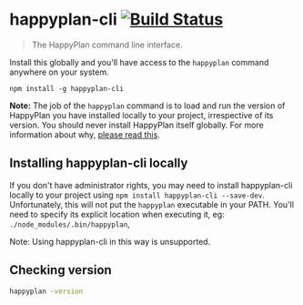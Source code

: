 # happyplan-cli [![Build Status](https://secure.travis-ci.org/happyplan/happyplan-cli.png?branch=master)](http://travis-ci.org/happyplan/happyplan-cli)
> The HappyPlan command line interface.

Install this globally and you'll have access to the `happyplan` command anywhere on your system.

```shell
npm install -g happyplan-cli
```

**Note:** The job of the `happyplan` command is to load and run the version of HappyPlan you have installed locally to your project, irrespective of its version. You should never install HappyPlan itself globally.  For more information about why, [please read this](http://blog.nodejs.org/2011/03/23/npm-1-0-global-vs-local-installation).

## Installing happyplan-cli locally

If you don't have administrator rights, you may need to install happyplan-cli locally to your project using `npm install happyplan-cli --save-dev`.  Unfortunately, this will not put the `happyplan` executable in your PATH.  You'll need to specify its explicit location when executing it, eg: `./node_modules/.bin/happyplan`,

Note: Using happyplan-cli in this way is unsupported.

## Checking version

```bash
happyplan -version
```
